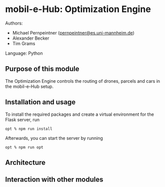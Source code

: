 # mobil-e-Hub: Optimization Engine
Authors: 
- Michael Pernpeintner (pernpeintner@es.uni-mannheim.de)
- Alexander Becker
- Tim Grams

Language: Python

## Purpose of this module
The Optimization Engine controls the routing of drones, parcels and cars in the mobil-e-Hub setup.

## Installation and usage
To install the required packages and create a virtual environment for the Flask server, run
```shell script
opt % npm run install
```

Afterwards, you can start the server by running
```shell script
opt % npm run opt
```

## Architecture


## Interaction with other modules
